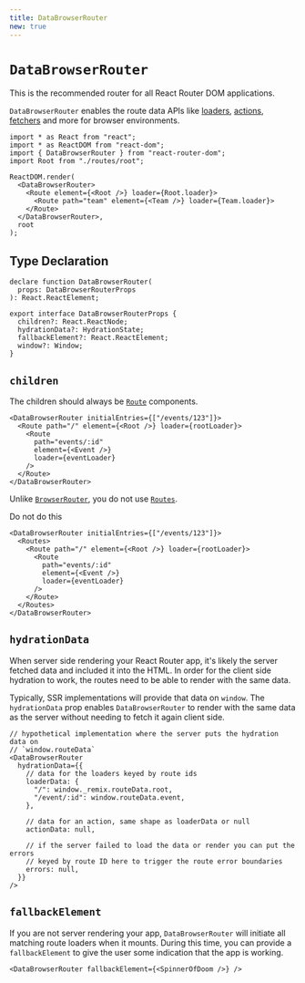 ```yaml
---
title: DataBrowserRouter
new: true
---
```


# `DataBrowserRouter`

This is the recommended router for all React Router DOM applications.

`DataBrowserRouter` enables the route data APIs like [loaders][loader], [actions][action], [fetchers][fetcher] and more for browser environments.

```tsx lines=[3,7,11]
import * as React from "react";
import * as ReactDOM from "react-dom";
import { DataBrowserRouter } from "react-router-dom";
import Root from "./routes/root";

ReactDOM.render(
  <DataBrowserRouter>
    <Route element={<Root />} loader={Root.loader}>
      <Route path="team" element={<Team />} loader={Team.loader}>
    </Route>
  </DataBrowserRouter>,
  root
);
```

## Type Declaration

```tsx
declare function DataBrowserRouter(
  props: DataBrowserRouterProps
): React.ReactElement;

export interface DataBrowserRouterProps {
  children?: React.ReactNode;
  hydrationData?: HydrationState;
  fallbackElement?: React.ReactElement;
  window?: Window;
}
```

## `children`

The children should always be [`Route`][route] components.

```tsx lines=[2-8]
<DataBrowserRouter initialEntries={["/events/123"]}>
  <Route path="/" element={<Root />} loader={rootLoader}>
    <Route
      path="events/:id"
      element={<Event />}
      loader={eventLoader}
    />
  </Route>
</DataBrowserRouter>
```

Unlike [`BrowserRouter`][browser-router], you do not use [`Routes`][routes].

<docs-error>Do not do this</docs-error>

```tsx bad lines=[2,10]
<DataBrowserRouter initialEntries={["/events/123"]}>
  <Routes>
    <Route path="/" element={<Root />} loader={rootLoader}>
      <Route
        path="events/:id"
        element={<Event />}
        loader={eventLoader}
      />
    </Route>
  </Routes>
</DataBrowserRouter>
```

## `hydrationData`

When server side rendering your React Router app, it's likely the server fetched data and included it into the HTML. In order for the client side hydration to work, the routes need to be able to render with the same data.

Typically, SSR implementations will provide that data on `window`. The `hydrationData` prop enables `DataBrowserRouter` to render with the same data as the server without needing to fetch it again client side.

```tsx
// hypothetical implementation where the server puts the hydration data on
// `window.routeData`
<DataBrowserRouter
  hydrationData={{
    // data for the loaders keyed by route ids
    loaderData: {
      "/": window._remix.routeData.root,
      "/event/:id": window.routeData.event,
    },

    // data for an action, same shape as loaderData or null
    actionData: null,

    // if the server failed to load the data or render you can put the errors
    // keyed by route ID here to trigger the route error boundaries
    errors: null,
  }}
/>
```

## `fallbackElement`

If you are not server rendering your app, `DataBrowserRouter` will initiate all matching route loaders when it mounts. During this time, you can provide a `fallbackElement` to give the user some indication that the app is working.

```tsx
<DataBrowserRouter fallbackElement={<SpinnerOfDoom />} />
```

[loader]: ../components/route#loader
[action]: ../components/route#action
[fetcher]: ../hooks/use-fetcher
[browser-router]: ./browser-router
[form]: ../components/form
[route]: ../components/route
[routes]: ../components/routes
